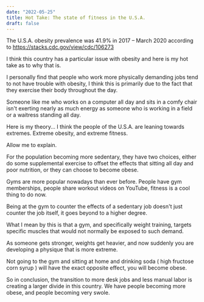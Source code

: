 ```yaml
---
date: "2022-05-25"
title: Hot Take: The state of fitness in the U.S.A.
draft: false
---
```


The U.S.A. obesity prevalence was 41.9% in 2017 – March 2020 according to https://stacks.cdc.gov/view/cdc/106273

I think this country has a particular issue with obesity and here is my hot take as to why that is.

I personally find that people who work more physically demanding jobs tend to not have trouble with obesity, I think this is primarily due to the fact that they exercise their body throughout the day.

Someone like me who works on a computer all day and sits in a comfy chair isn't exerting nearly as much energy as someone who is working in a field or a waitress standing all day.

Here is my theory... I think the people of the U.S.A. are leaning towards extremes. Extreme obesity, and extreme fitness.
 
Allow me to explain.

For the population becoming more sedentary, they have two choices, either do some supplemental exercise to offset the effects that sitting all day and poor nutrition, or they can choose to become obese.

Gyms are more popular nowadays than ever before. People have gym memberships, people share workout videos on YouTube, fitness is a cool thing to do now.

Being at the gym to counter the effects of a sedentary job doesn't just counter the job itself, it goes beyond to a higher degree.

What I mean by this is that a gym, and specifically weight training, targets specific muscles that would not normally be exposed to such demand.

As someone gets stronger, weights get heavier, and now suddenly you are developing a physique that is more extreme.

Not going to the gym and sitting at home and drinking soda ( high fructose corn syrup ) will have the exact opposite effect, you will become obese.

So in conclusion, the transition to more desk jobs and less manual labor is creating a larger divide in this country. We have people becoming more obese, and people becoming very swole.

